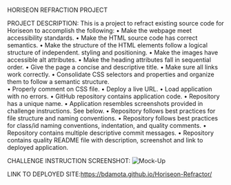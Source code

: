 HORISEON REFRACTION PROJECT

PROJECT DESCRIPTION:
This is a project to refract existing source code for Horiseon to accomplish the following:
•	Make the webpage meet accessibility standards.
•	Make the HTML source code has correct semantics. 
•	Make the structure of the HTML elements follow a logical structure of independent.
       styling and positioning.
•	Make the images have accessible alt attributes.
•	Make the heading attributes fall in sequential order. 
•	Give the page a concise and descriptive title. 
•	Make sure all links work correctly. 
•	Consolidate CSS selectors and properties and organize them to follow a semantic 
structure.  
•	Properly comment on CSS file. 
•	Deploy a live URL. 
•	Load application with no errors. 
•	GitHub repository contains application code. 
•	Repository has a unique name. 
•	Application resembles screenshots provided in challenge instructions. See below. 
•	Repository follows best practices for file structure and naming conventions. 
•	Repository follows best practices for class/id naming conventions, indentation, and quality comments. 
•	Repository contains multiple descriptive commit messages. 
•	Repository contains quality README file with description, screenshot and link to deployed application. 

CHALLENGE INSTRUCTION SCREENSHOT: 
![Mock-Up](assets/mockup/01-html-css-git-homework-demo.png)

LINK TO DEPLOYED SITE:https://bdamota.github.io/Horiseon-Refractor/

